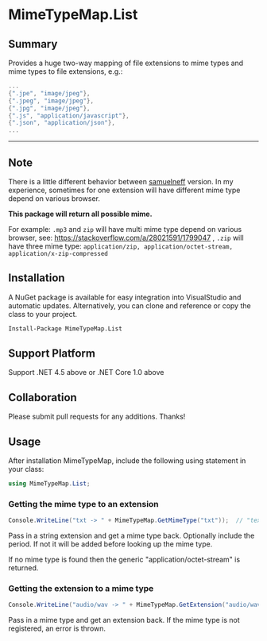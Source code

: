 # MimeTypeMap.List

## Summary
Provides a huge two-way mapping of file extensions to mime types and mime types to file extensions, e.g.:

```c#
...
{".jpe", "image/jpeg"},
{".jpeg", "image/jpeg"},
{".jpg", "image/jpeg"},
{".js", "application/javascript"},
{".json", "application/json"},
...
```

---

## Note

There is a little different behavior between [samuelneff](https://github.com/samuelneff/MimeTypeMap) version. In my experience, sometimes for one extension will have different mime type depend on various browser. 

**This package will return all possible mime.**

For example: `.mp3` and `zip` will have multi mime type depend on various browser, see: https://stackoverflow.com/a/28021591/1799047
, `.zip` will have three mime type: `application/zip, application/octet-stream, application/x-zip-compressed`

## Installation

A NuGet package is available for easy integration into VisualStudio and automatic updates. Alternatively, you can clone and reference or copy the class to your project.

```bash
Install-Package MimeTypeMap.List
```

## Support Platform

Support .NET 4.5 above or .NET Core 1.0 above

## Collaboration

Please submit pull requests for any additions. Thanks!


## Usage

After installation MimeTypeMap, include the following using statement in your class:

```cs
using MimeTypeMap.List;
```

### Getting the mime type to an extension

```cs
Console.WriteLine("txt -> " + MimeTypeMap.GetMimeType("txt"));  // "text/plain"
```

Pass in a string extension and get a mime type back. Optionally include the period. If not it will be added before looking up the mime type.

If no mime type is found then the generic "application/octet-stream" is returned.

### Getting the extension to a mime type

```cs
Console.WriteLine("audio/wav -> " + MimeTypeMap.GetExtension("audio/wav")); // ".wav, .wave"
```

Pass in a mime type and get an extension back. If the mime type is not registered, an error is thrown.
